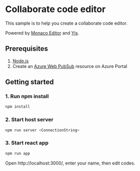 # Collaborate code editor

This sample is to help you create a collaborate code editor.

Powered by [Monaco Editor](https://microsoft.github.io/monaco-editor/) and [Yjs](https://github.com/yjs/yjs).

## Prerequisites

1. [Node.js](https://nodejs.org)
2. Create an [Azure Web PubSub](https://ms.portal.azure.com/#blade/HubsExtension/BrowseResource/resourceType/Microsoft.SignalRService%2FWebPubSub) resource on Azure Portal

## Getting started

### 1. Run npm install

```bash
npm install
```
   
### 2. Start host server

```bash
npm run server <ConnectionString>
```

### 3. Start react app

```bash
npm run app
```

Open http://localhost:3000/, enter your name, then edit codes.
